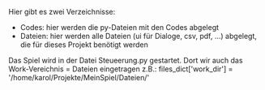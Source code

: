 Hier gibt es zwei Verzeichnisse:
- Codes: hier werden die py-Dateien mit den Codes abgelegt
- Dateien: hier werden alle Dateien (ui für Dialoge, csv, pdf, ...) abgelegt, die für dieses Projekt benötigt werden

Das Spiel wird in der Datei Steueerung.py gestartet. Dort wir auch das Work-Vereichnis = Dateien eingetragen
z.B.: files_dict['work_dir'] = '/home/karol/Projekte/MeinSpiel/Dateien/'